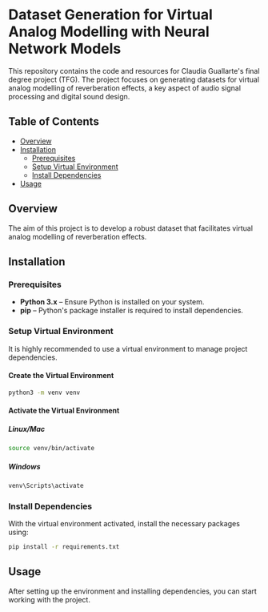 
# Dataset Generation for Virtual Analog Modelling with Neural Network Models

This repository contains the code and resources for Claudia Guallarte's final degree project (TFG). The project focuses on generating datasets for virtual analog modelling of reverberation effects, a key aspect of audio signal processing and digital sound design.

## Table of Contents

- [Overview](#overview)
- [Installation](#installation)
  - [Prerequisites](#prerequisites)
  - [Setup Virtual Environment](#setup-virtual-environment)
  - [Install Dependencies](#install-dependencies)
- [Usage](#usage)


## Overview

The aim of this project is to develop a robust dataset that facilitates virtual analog modelling of reverberation effects. 

## Installation

### Prerequisites

- **Python 3.x** – Ensure Python is installed on your system.
- **pip** – Python's package installer is required to install dependencies.

### Setup Virtual Environment

It is highly recommended to use a virtual environment to manage project dependencies.

#### Create the Virtual Environment

```bash
python3 -m venv venv
```
#### Activate the Virtual Environment
##### Linux/Mac
```bash
source venv/bin/activate
```
##### Windows
```bash
venv\Scripts\activate
```
### Install Dependencies
With the virtual environment activated, install the necessary packages using:
```bash
pip install -r requirements.txt
```
## Usage
After setting up the environment and installing dependencies, you can start working with the project.





